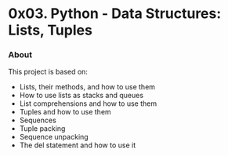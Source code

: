 # 0x03. Python - Data Structures: Lists, Tuples

### About

This project is based on:
* Lists, their methods, and how to use them
* How to use lists as stacks and queues
* List comprehensions and how to use them
* Tuples and how to use them
* Sequences
* Tuple packing
* Sequence unpacking
* The del statement and how to use it
